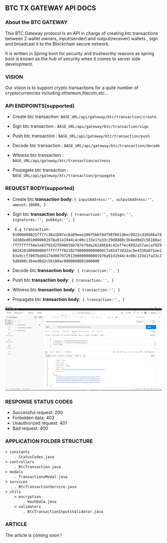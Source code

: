 

## BTC TX  GATEWAY API DOCS

### About the BTC GATEWAY

This BTC Gateway protocol is an API in charge of creating btc transactions between 2 wallet owners, 
input(sender) and output(receiver) wallets , sign and broadcast it to the Blockchain secure  network.

It is written in Spring boot for security and trustworthy reasons as spring boot is known as the hub of security when 
it comes to server side development.


### VISION

Our vision is to support crypto transactions for a quite number of cryptocurrencies including ethereum,litecoin,etc...


### API ENDPOINTS(supported)

* Create btc transaction: ```BASE_URL/api/gateway/btc/transaction/create```

* Sign btc transaction : ```BASE_URL/api/gateway/btc/transaction/sign```

* Push btc transaction : ```BASE_URL/api/gateway/btc/transaction/push```

* Decode btc transaction : ```BASE_URL/api/gateway/btc/transaction/decode```

* Witness btc transaction : ```BASE_URL/api/gateway/btc/transaction/witness```

* Propagate btc transaction : ```BASE_URL/api/gateway/btc/transaction/propagate```


### REQUEST BODY(supported)

* Create btc __transaction__ **body**: ```{
      inputAddress:'',
      outputAddress:'',
      amount:10000,
  }```

* Sign btc __transaction__ **body**:``` {
      transaction:'',
      toSign:'',
      signatures:'',
      pubkeys:'',
  }```
  
*  ``` E.g transaction: 01000000025ff77c38a1b07ec6a09eee200f5b6f8df98f601d6ec9922cd36b6baf834380ed010000001976a9141944c4c00c133e1fa33c29d8800c3b4ed0d2c56188acffffffff54e1e83f65d2f69865bb787e79da26246bb4c42effec4892a57aecaf029682420100000000ffffffff02102700000000000017a91473d32ac9e4330a071ee1b3a9ccf3997bdd4174d08797291300000000001976a9141944c4c00c133e1fa33c29d8800c3b4ed0d2c56188ac0000000001000000```
   
* Decode btc __transaction__ **body**:``` {
  transaction:'',
      }```
* Push btc __transaction__ **body**:``` {
  transaction:'',
      }```
* Witness btc __transaction__ **body**:``` {
  transaction:'',
      }``` 
* Propagate btc __transaction__ **body**:``` {
  transaction:'',
      }``` 


<img src="./screens/create-transaction.png" alt="Postman Result" />


### RESPONSE STATUS CODES

* Successful request: 200
* Forbidden data: 403
* Unauthorized request: 401
* Bad request: 400

### APPLICATION FOLDER STRUCTURE
```
> constants
    . StatusCodes.java
> controllers
    . BtcTransaction.java
> modals
    . TransactionsModal.java
> services
    . BtcTransactionService.java
> utils
    > encryption
        . HashData.java
    > validators
        . BtcTransactionInputsValidator.java
```

### ARTICLE

The article is coming soon !


